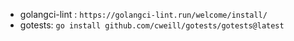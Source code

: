  - golangci-lint : `https://golangci-lint.run/welcome/install/`
 - gotests: `go install github.com/cweill/gotests/gotests@latest`